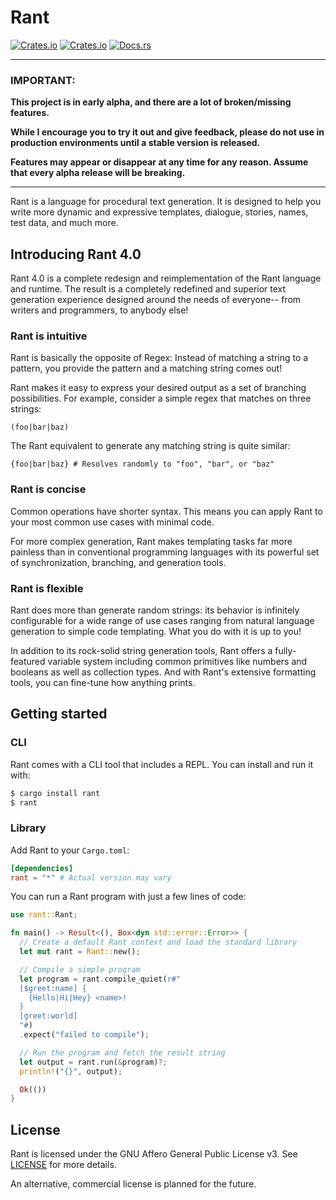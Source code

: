 # Rant

[![Crates.io](https://img.shields.io/crates/v/rant)](https://crates.io/crates/rant)
[![Crates.io](https://img.shields.io/crates/d/rant)](https://crates.io/crates/rant)
[![Docs.rs](https://docs.rs/rant/badge.svg)](https://docs.rs/rant)

***
### IMPORTANT:

**This project is in early alpha, and there are a lot of broken/missing features.**

**While I encourage you to try it out and give feedback, please do not use in production environments until a stable version is released.**

**Features may appear or disappear at any time for any reason. Assume that every alpha release will be breaking.**

***

Rant is a language for procedural text generation.
It is designed to help you write more dynamic and expressive templates, dialogue, stories, names, test data, and much more.

## Introducing Rant 4.0

Rant 4.0 is a complete redesign and reimplementation of the Rant language and runtime. The result is a completely redefined and superior text generation experience designed around the needs of everyone-- from writers and programmers, to anybody else!

### Rant is intuitive

Rant is basically the opposite of Regex: Instead of matching a string to a pattern, you provide the pattern and a matching string comes out!

Rant makes it easy to express your desired output as a set of branching possibilities.
For example, consider a simple regex that matches on three strings:

```regex
(foo|bar|baz)
```

The Rant equivalent to generate any matching string is quite similar:

```rant
{foo|bar|baz} # Resolves randomly to "foo", "bar", or "baz"
```

### Rant is concise

Common operations have shorter syntax. This means you can apply Rant to your most common use cases with minimal code. 

For more complex generation, Rant makes templating tasks far more painless than in conventional programming languages with its powerful set of synchronization, branching, and generation tools.

### Rant is flexible

Rant does more than generate random strings: its behavior is infinitely configurable for a wide range of use cases ranging from natural language generation to simple code templating. What you do with it is up to you!

In addition to its rock-solid string generation tools, Rant offers a fully-featured variable system including common primitives like numbers and booleans as well as collection types. And with Rant's extensive formatting tools, you can fine-tune how anything prints.

## Getting started

### CLI

Rant comes with a CLI tool that includes a REPL. You can install and run it with:

```sh
$ cargo install rant
$ rant
```

### Library

Add Rant to your `Cargo.toml`:

```toml
[dependencies]
rant = "*" # Actual version may vary
```

You can run a Rant program with just a few lines of code:

```rust
use rant::Rant;

fn main() -> Result<(), Box<dyn std::error::Error>> {
  // Create a default Rant context and load the standard library
  let mut rant = Rant::new();

  // Compile a simple program
  let program = rant.compile_quiet(r#"
  [$greet:name] {
    {Hello|Hi|Hey} <name>!
  }
  [greet:world]
  "#)
  .expect("failed to compile");

  // Run the program and fetch the result string
  let output = rant.run(&program)?;
  println!("{}", output);

  Ok(())
}
```

## License

Rant is licensed under the GNU Affero General Public License v3. See [LICENSE](./LICENSE) for more details.

An alternative, commercial license is planned for the future.

